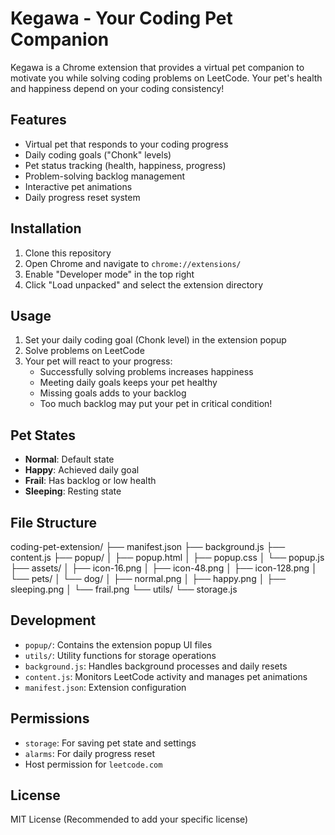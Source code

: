 # Kegawa - Your Coding Pet Companion

Kegawa is a Chrome extension that provides a virtual pet companion to motivate you while solving coding problems on LeetCode. Your pet's health and happiness depend on your coding consistency!

## Features

- Virtual pet that responds to your coding progress
- Daily coding goals ("Chonk" levels)
- Pet status tracking (health, happiness, progress)
- Problem-solving backlog management
- Interactive pet animations
- Daily progress reset system

## Installation

1. Clone this repository
2. Open Chrome and navigate to `chrome://extensions/`
3. Enable "Developer mode" in the top right
4. Click "Load unpacked" and select the extension directory

## Usage

1. Set your daily coding goal (Chonk level) in the extension popup
2. Solve problems on LeetCode
3. Your pet will react to your progress:
   - Successfully solving problems increases happiness
   - Meeting daily goals keeps your pet healthy
   - Missing goals adds to your backlog
   - Too much backlog may put your pet in critical condition!

## Pet States

- **Normal**: Default state
- **Happy**: Achieved daily goal
- **Frail**: Has backlog or low health
- **Sleeping**: Resting state

## File Structure
coding-pet-extension/
├── manifest.json
├── background.js
├── content.js
├── popup/
│   ├── popup.html
│   ├── popup.css
│   └── popup.js
├── assets/
│   ├── icon-16.png
│   ├── icon-48.png
│   ├── icon-128.png
│   └── pets/
│       └── dog/
│           ├── normal.png
│           ├── happy.png
│           ├── sleeping.png
│           └── frail.png
└── utils/
    └── storage.js
## Development

- `popup/`: Contains the extension popup UI files
- `utils/`: Utility functions for storage operations
- `background.js`: Handles background processes and daily resets
- `content.js`: Monitors LeetCode activity and manages pet animations
- `manifest.json`: Extension configuration

## Permissions

- `storage`: For saving pet state and settings
- `alarms`: For daily progress reset
- Host permission for `leetcode.com`

## License

MIT License (Recommended to add your specific license)